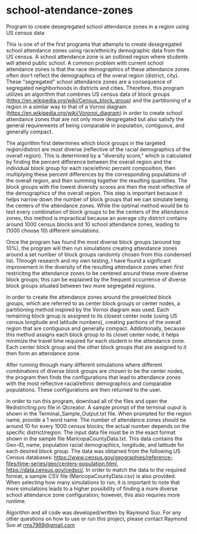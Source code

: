 # school-atendance-zones
Program to create desegregated school attendance zones in a region using US census data

This is one of of the first programs that attempts to create desegregated school attendance zones using race/ethnicity demographic data from the US census. A school attendance zone
is an outlined region where students will attend public school. A common problem with current school attendance zones is that the race demographics of these 
attendance zones often don't reflect the demographics of the overal region (district, city). These "segregated" school attendance zones are a consequence of segregated
neighborhoods in districts and cities. Therefore, this program utilizes an algorithm that combines US census data of block groups (https://en.wikipedia.org/wiki/Census_block_group)
and the partitioning of a region in a similar way to that of a Vornoi diagram (https://en.wikipedia.org/wiki/Voronoi_diagram) in order to create school attendance zones that
are not only more desgregated but also satisfy the general requirements of being comparable in population, contiguous, and generally compact. 


The algorithm first determines which block groups in the targeted region/district are most diverse (reflective of the racial demographics of the overall region). This is determined by a "diversity score," which is calculated
by finding the percent difference between the overall region and the individual block group for each race/ethnic percent composition, then multiplying these percent differences by the corresponding populations of the overall region, and then summing together the resulting
quantities. The block groups with the lowest diversity scores are then the most reflective of the demographics of the overall region. This step is important because
it helps narrow down the number of block groups that we can simulate being the centers of the attendance zones. While the optimal method would be to test every combination
of block groups to be the centers of the attendance zones, this method is impractical because an average city district contains around 1000 census blocks and 10 
school attendance zones, leading to (1000 choose 10) different simulations.

Once the program has found the most diverse block groups (around top 10%), the program will then run simulations creating attendance zones around a set number of 
block groups randomly chosen from this condensed list. Through research and my own testing, I have found a signficant improvement in the diversity of the resulting
attendance zones when first restricitng the attendance zones to be centered around these more diverse block groups; this can be explained by the frequent occurrence
of diverse block groups situated between two more segregated regions. 

In order to create the attendance zones around the preselcted block groups, which are referred to as center block groups or center nodes, a partitioning method inspired
by the Vornoi diagram was used. Each remaining block group is assigned to its closest center node (using US census longitude and latitude numbers), creating paritions
of the overall region that are contiguous and generally compact. Addiotionally, because this method assigns each block group to its closet center node, it helps
minimize the travel time required for each student in the attendance zone. Each center block group and the other block groups that are assigned to it then form an attendance zone.

After running through many different simulations where different combinations of diverse block groups are chosen to be the center nodes, the program then finds the
configurations that lead to attendance zones with the most reflective racial/ethnic demographics and comparable populations. These configurations are then returned
to the user. 

In order to run this program, download all of the files and open the Redistricting.pro file in Qtcreator. A sample prompt of the terminal ouput is shown in the 
Terminal_Sample_Output.txt file. When prompted for the region name, provide a 1 word name. The number of attendance zones should be around 10 for every 1000 census blocks; the
actual number depends on the specific district/region. The input data file must be in the exact format shown in the sample file MaricopaCountyData.txt. This data contains
the Geo-ID, name, population racial demographics, longitude, and latitude for each desired block group. The data was obtained from the following US Census databases:
https://www.census.gov/geographies/reference-files/time-series/geo/centers-population.html, https://data.census.gov/cedsci/. In order to match the data to the required format,
a sample CSV file (MaricopaCountyData.csv) is also provided. When selecting how many simulations to run, it is important to note that more simulations leads
to a higher possibility of finding a more diverse school attendance zone configuration; however, this also requries more runtime. 

Algorithm and all code was developed/written by Raymond Suo. For any other questions on how to use or run this project, please contact Raymond Suo at rms7988@gmail.com

